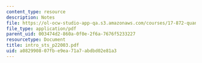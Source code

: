 ```yaml
---
content_type: resource
description: Notes
file: https://ol-ocw-studio-app-qa.s3.amazonaws.com/courses/17-872-quantitative-research-in-political-science-and-public-policy-spring-2004/a082990807fbe9ea71a7abdbd02e81a3_intro_sts_p22003.pdf
file_type: application/pdf
parent_uid: 003474d2-860a-0f0e-2f6a-7676f5233227
resourcetype: Document
title: intro_sts_p22003.pdf
uid: a0829908-07fb-e9ea-71a7-abdbd02e81a3
---
```

